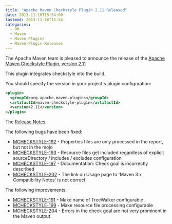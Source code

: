 ```yaml
---
title: "Apache Maven Checkstyle Plugin 2.11 Released"
date: 2013-11-16T15:54:00
lastmod: 2013-11-16T15:54
categories:
  - BM
  - Maven
  - Maven-Plugins
  - Maven-Plugin-Releases
---
```


The Apache Maven team is pleased to announce the release of the 
[Apache Maven Checkstyle Plugin, version 2.11](http://maven.apache.org/plugins/maven-checkstyle-plugin/)

This plugin integrates checkstyle into the build.

You should specify the version in your project's plugin configuration:

```xml
<plugin>
  <groupId>org.apache.maven.plugins</groupId>
  <artifactId>maven-checkstyle-plugin</artifactId>
  <version>2.11</version>
</plugin>
```

The [Release Notes](http://jira.codehaus.org/secure/ReleaseNote.jspa?projectId=11127&version=19110)

<!-- more -->

The following bugs have been fixed:

* [MCHECKSTYLE-192](https://issues.apache.org/jira/browse/MCHECKSTYLE-192) - Properties files are only processed in the report, but not in the mojo
* [MCHECKSTYLE-193](https://issues.apache.org/jira/browse/MCHECKSTYLE-193) - Resource files get included regardless of explicit sourceDirectory / includes / excludes configuration
* [MCHECKSTYLE-197](https://issues.apache.org/jira/browse/MCHECKSTYLE-197) - Documentation: Check goal is incorrectly described
* [MCHECKSTYLE-202](https://issues.apache.org/jira/browse/MCHECKSTYLE-202) - The link on Usage page to 'Maven 3.x Compatibility Notes' is not correct


The following improvements:

* [MCHECKSTYLE-191](https://issues.apache.org/jira/browse/MCHECKSTYLE-191) - Make name of TreeWalker configurable
* [MCHECKSTYLE-199](https://issues.apache.org/jira/browse/MCHECKSTYLE-199) - Make resource file processing configurable
* [MCHECKSTYLE-204](https://issues.apache.org/jira/browse/MCHECKSTYLE-204) - Errors in the check goal are not very prominent in the Maven output

